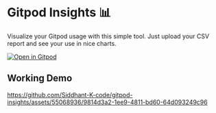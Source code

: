 # Gitpod Insights 📊

Visualize your Gitpod usage with this simple tool. Just upload your CSV report and see your use in nice charts.

[![Open in Gitpod](https://gitpod.io/button/open-in-gitpod.svg)](https://gitpod.io/#https://github.com/Siddhant-K-code/gitpod-insights)

## Working Demo



https://github.com/Siddhant-K-code/gitpod-insights/assets/55068936/9814d3a2-1ee9-4811-bd60-64d093249c96


